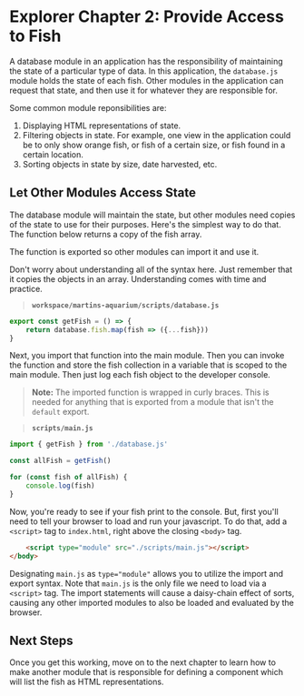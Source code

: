 # Explorer Chapter 2: Provide Access to Fish

A database module in an application has the responsibility of maintaining the state of a particular type of data. In this application, the `database.js` module holds the state of each fish. Other modules in the application can request that state, and then use it for whatever they are responsible for.

Some common module reponsibilities are:

1. Displaying HTML representations of state.
1. Filtering objects in state. For example, one view in the application could be to only show orange fish, or fish of a certain size, or fish found in a certain location.
1. Sorting objects in state by size, date harvested, etc.

## Let Other Modules Access State

The database module will maintain the state, but other modules need copies of the state to use for their purposes. Here's the simplest way to do that. The function below returns a copy of the fish array.

The function is exported so other modules can import it and use it.

Don't worry about understanding all of the syntax here. Just remember that it copies the objects in an array. Understanding comes with time and practice.

> **`workspace/martins-aquarium/scripts/database.js`**

```js
export const getFish = () => {
    return database.fish.map(fish => ({...fish}))
}
```

Next, you import that function into the main module. Then you can invoke the function and store the fish collection in a variable that is scoped to the main module. Then just log each fish object to the developer console.

> **Note:** The imported function is wrapped in curly braces. This is needed for anything that is exported from a module that isn't the `default` export.

> **`scripts/main.js`**

```js
import { getFish } from './database.js'

const allFish = getFish()

for (const fish of allFish) {
    console.log(fish)
}
```
Now, you're ready to see if your fish print to the console. But, first you'll need to tell your browser to load and run your javascript. To do that, add a `<script>` tag to `index.html`, right above the closing `<body>` tag.

```html
    <script type="module" src="./scripts/main.js"></script>
</body>
```

Designating `main.js` as `type="module"` allows you to utilize the import and export syntax. Note that `main.js` is the only file we need to load via a `<script>` tag. The import statements will cause a daisy-chain effect of sorts, causing any other imported modules to also be loaded and evaluated by the browser.

## Next Steps

Once you get this working, move on to the next chapter to learn how to make another module that is responsible for defining a component which will list the fish as HTML representations.
